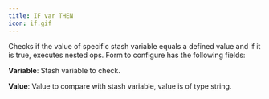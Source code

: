 ```yaml
---
title: IF var THEN
icon: if.gif
---
```


Checks if the value of specific stash variable equals a defined value and if it is true,
executes nested ops. Form to configure has the following fields:

**Variable**: Stash variable to check.

**Value**: Value to compare with stash variable, value is of type string.


